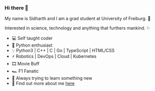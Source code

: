 ### Hi there 👋

<!--
**s1dharth-s/s1dharth-s** is a ✨ _special_ ✨ repository because its `README.md` (this file) appears on your GitHub profile.

Here are some ideas to get you started:

- 🔭 I’m currently working on ...
- 🌱 I’m currently learning ...
- 👯 I’m looking to collaborate on ...
- 🤔 I’m looking for help with ...
- 💬 Ask me about ...
- 📫 How to reach me: ...
- 😄 Pronouns: ...
- ⚡ Fun fact: ...
-->

My name is Sidharth and I am a grad student at University of Freiburg. 🧮  

Interested in science, technology and anything that furthers mankind. ✨
  
- 💻 Self taught coder 
- 🐍 Python enthusiast
- 💡 Python3 | C++ | C | Go | TypeScript | HTML/CSS
- ⚡ Robotics | DevOps | Cloud | Kubernetes
- 🎞️ Movie Buff 
- 🏎️ F1 Fanatic
- 🌱 Always trying to learn something new
- 🔗 Find out more about me [here](https://www.sidharths.tech/)
